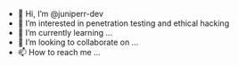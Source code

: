 - 👋 Hi, I’m @juniperr-dev
- 👀 I’m interested in penetration testing and ethical hacking
- 🌱 I’m currently learning ...
- 💞️ I’m looking to collaborate on ...
- 📫 How to reach me ...

<!---
juniperr-dev/juniperr-dev is a ✨ special ✨ repository because its `README.md` (this file) appears on your GitHub profile.
You can click the Preview link to take a look at your changes.
--->
